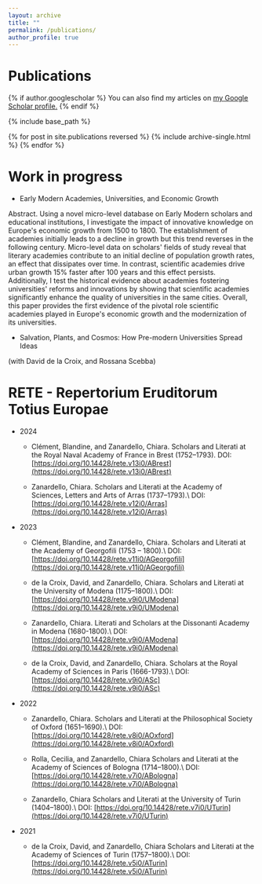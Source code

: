```yaml
---
layout: archive
title: ""
permalink: /publications/
author_profile: true
---
```

Publications
====
{% if author.googlescholar %}
  You can also find my articles on <u><a href="{{author.googlescholar}}">my Google Scholar profile</a>.</u>
{% endif %}

{% include base_path %}

{% for post in site.publications reversed %}
  {% include archive-single.html %}
{% endfor %}

Work in progress
====
* Early Modern Academies, Universities, and Economic Growth

Abstract. Using a novel micro-level database on Early Modern scholars and educational institutions, I investigate the impact of innovative knowledge on Europe's economic growth from 1500 to 1800. The establishment of academies initially leads to a decline in growth but this trend reverses in the following century. Micro-level data on scholars' fields of study reveal that literary academies contribute to an initial decline of population growth rates, an effect that dissipates over time. In contrast, scientific academies drive urban growth 15% faster after 100 years and this effect persists.
Additionally, I test the historical evidence about academies fostering universities' reforms and innovations by showing that scientific academies significantly enhance the quality of universities in the same cities. Overall, this paper provides the first evidence of the pivotal role scientific academies played in Europe's economic growth and the modernization of its universities.

* Salvation, Plants, and Cosmos: How Pre-modern Universities Spread Ideas
  
(with David de la Croix, and Rossana Scebba)

RETE - Repertorium Eruditorum Totius Europae
====
* 2024
    * Clément, Blandine, and Zanardello, Chiara. Scholars and Literati at the Royal Naval Academy of France in Brest (1752–1793).
      DOI: [https://doi.org/10.14428/rete.v13i0/ABrest](https://doi.org/10.14428/rete.v13i0/ABrest)
      
    * Zanardello, Chiara. Scholars and Literati at the Academy of Sciences, Letters and Arts of Arras (1737–1793).\\
      DOI: [https://doi.org/10.14428/rete.v12i0/Arras](https://doi.org/10.14428/rete.v12i0/Arras)
      
* 2023
    * Clément, Blandine, and Zanardello, Chiara. Scholars and Literati at the Academy of Georgofili (1753 – 1800).\\
      DOI: [https://doi.org/10.14428/rete.v11i0/AGeorgofili](https://doi.org/10.14428/rete.v11i0/AGeorgofili)
      
    * de la Croix, David, and Zanardello, Chiara. Scholars and Literati at the University of Modena (1175–1800).\\
      DOI: [https://doi.org/10.14428/rete.v9i0/UModena](https://doi.org/10.14428/rete.v9i0/UModena)
      
    * Zanardello, Chiara. Literati and Scholars at the Dissonanti Academy in Modena (1680-1800).\\
      DOI: [https://doi.org/10.14428/rete.v9i0/AModena](https://doi.org/10.14428/rete.v9i0/AModena)
      
    * de la Croix, David, and Zanardello, Chiara. Scholars at the Royal Academy of Sciences in Paris (1666-1793).\\
      DOI: [https://doi.org/10.14428/rete.v9i0/ASc](https://doi.org/10.14428/rete.v9i0/ASc)
      
* 2022
    * Zanardello, Chiara. Scholars and Literati at the Philosophical Society of Oxford (1651–1690).\\
      DOI: [https://doi.org/10.14428/rete.v8i0/AOxford](https://doi.org/10.14428/rete.v8i0/AOxford)
      
    * Rolla, Cecilia, and Zanardello, Chiara Scholars and Literati at the Academy of Sciences of Bologna (1714–1800).\\
      DOI: [https://doi.org/10.14428/rete.v7i0/ABologna](https://doi.org/10.14428/rete.v7i0/ABologna)

    * Zanardello, Chiara Scholars and Literati at the University of Turin (1404–1800).\\
      DOI: [https://doi.org/10.14428/rete.v7i0/UTurin](https://doi.org/10.14428/rete.v7i0/UTurin)
      
* 2021
    * de la Croix, David, and Zanardello, Chiara Scholars and Literati at the Academy of Sciences of Turin (1757–1800).\\
      DOI: [https://doi.org/10.14428/rete.v5i0/ATurin](https://doi.org/10.14428/rete.v5i0/ATurin)
